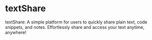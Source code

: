 # textShare
textShare: A simple platform for users to quickly share plain text, code snippets, and notes. Effortlessly share and access your text anytime, anywhere!

